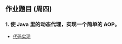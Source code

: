 ## 作业题目 (周四)
### 1. 使 Java 里的动态代理，实现一个简单的 AOP。
* [代码实现](https://github.com/0x12FD16B/JAVA-000/tree/main/Week_05/assignment_01/src/main/java/io/x16fd16b/assignment01)